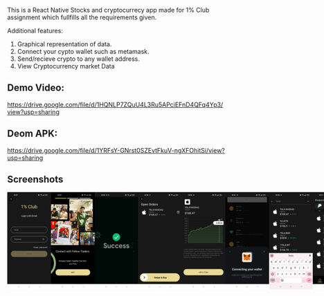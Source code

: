 

This is a React Native Stocks and cryptocurrecy app made for 1% Club assignment which fullfills all the requirements given.

Additional features:
 1. Graphical representation of data.
 2. Connect your cypto wallet such as metamask.
 3. Send/recieve crypto to any wallet address.
 4. View Cryptocurrency market Data
<!-- 
- [Expo Router](https://docs.expo.dev/routing/introduction/) file-based navigation and API Routes -->


## Demo Video:
https://drive.google.com/file/d/1HQNLP7ZQuU4L3Ru5APciEFnD4QFq4Yp3/view?usp=sharing


## Deom APK:
https://drive.google.com/file/d/1YRFsY-GNrst0SZEvtFkuV-ngXFOhitSi/view?usp=sharing


## Screenshots

<div style="display: flex; flex-direction: 'row';">
<img src="./src/assets/Screenshots/1.jpeg" width=20%>
<img src="./src/assets/Screenshots/2.jpeg" width=20%>
<img src="./src/assets/Screenshots/3.jpeg" width=20%>
<img src="./src/assets/Screenshots/4.jpeg" width=20%>
<img src="./src/assets/Screenshots/5.jpeg" width=20%>
<img src="./src/assets/Screenshots/6.jpeg" width=20%>
<img src="./src/assets/Screenshots/7.jpeg" width=20%>
<img src="./src/assets/Screenshots/8.jpeg" width=20%>
<img src="./src/assets/Screenshots/9.jpeg" width=20%>
<img src="./src/assets/Screenshots/10.jpeg" width=20%>
<img src="./src/assets/Screenshots/11.jpeg" width=20%>
<img src="./src/assets/Screenshots/12.jpeg" width=20%>
<img src="./src/assets/Screenshots/13.jpeg" width=20%>

</div>







</div>